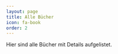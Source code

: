 ```yaml
---
layout: page
title: Alle Bücher
icon: fa-book
order: 2
---
```


<p>Hier sind alle Bücher mit Details aufgelistet.</p>

<div id="all-books-container" data-baseurl="{{ site.baseurl }}"></div>
<script src="{{ '/assets/js/render_books.js' | relative_url }}"></script>


